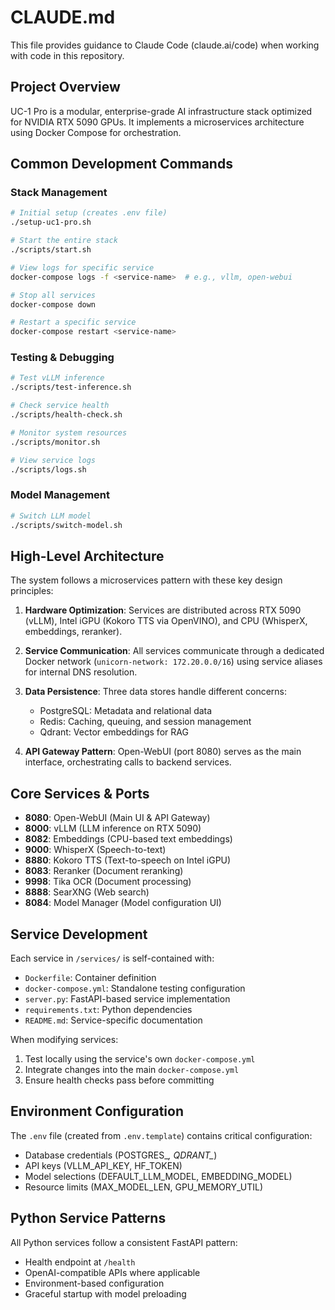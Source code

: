 # CLAUDE.md

This file provides guidance to Claude Code (claude.ai/code) when working with code in this repository.

## Project Overview

UC-1 Pro is a modular, enterprise-grade AI infrastructure stack optimized for NVIDIA RTX 5090 GPUs. It implements a microservices architecture using Docker Compose for orchestration.

## Common Development Commands

### Stack Management
```bash
# Initial setup (creates .env file)
./setup-uc1-pro.sh

# Start the entire stack
./scripts/start.sh

# View logs for specific service
docker-compose logs -f <service-name>  # e.g., vllm, open-webui

# Stop all services
docker-compose down

# Restart a specific service
docker-compose restart <service-name>
```

### Testing & Debugging
```bash
# Test vLLM inference
./scripts/test-inference.sh

# Check service health
./scripts/health-check.sh

# Monitor system resources
./scripts/monitor.sh

# View service logs
./scripts/logs.sh
```

### Model Management
```bash
# Switch LLM model
./scripts/switch-model.sh
```

## High-Level Architecture

The system follows a microservices pattern with these key design principles:

1. **Hardware Optimization**: Services are distributed across RTX 5090 (vLLM), Intel iGPU (Kokoro TTS via OpenVINO), and CPU (WhisperX, embeddings, reranker).

2. **Service Communication**: All services communicate through a dedicated Docker network (`unicorn-network: 172.20.0.0/16`) using service aliases for internal DNS resolution.

3. **Data Persistence**: Three data stores handle different concerns:
   - PostgreSQL: Metadata and relational data
   - Redis: Caching, queuing, and session management
   - Qdrant: Vector embeddings for RAG

4. **API Gateway Pattern**: Open-WebUI (port 8080) serves as the main interface, orchestrating calls to backend services.

## Core Services & Ports

- **8080**: Open-WebUI (Main UI & API Gateway)
- **8000**: vLLM (LLM inference on RTX 5090)
- **8082**: Embeddings (CPU-based text embeddings)
- **9000**: WhisperX (Speech-to-text)
- **8880**: Kokoro TTS (Text-to-speech on Intel iGPU)
- **8083**: Reranker (Document reranking)
- **9998**: Tika OCR (Document processing)
- **8888**: SearXNG (Web search)
- **8084**: Model Manager (Model configuration UI)

## Service Development

Each service in `/services/` is self-contained with:
- `Dockerfile`: Container definition
- `docker-compose.yml`: Standalone testing configuration
- `server.py`: FastAPI-based service implementation
- `requirements.txt`: Python dependencies
- `README.md`: Service-specific documentation

When modifying services:
1. Test locally using the service's own `docker-compose.yml`
2. Integrate changes into the main `docker-compose.yml`
3. Ensure health checks pass before committing

## Environment Configuration

The `.env` file (created from `.env.template`) contains critical configuration:
- Database credentials (POSTGRES_*, QDRANT_*)
- API keys (VLLM_API_KEY, HF_TOKEN)
- Model selections (DEFAULT_LLM_MODEL, EMBEDDING_MODEL)
- Resource limits (MAX_MODEL_LEN, GPU_MEMORY_UTIL)

## Python Service Patterns

All Python services follow a consistent FastAPI pattern:
- Health endpoint at `/health`
- OpenAI-compatible APIs where applicable
- Environment-based configuration
- Graceful startup with model preloading